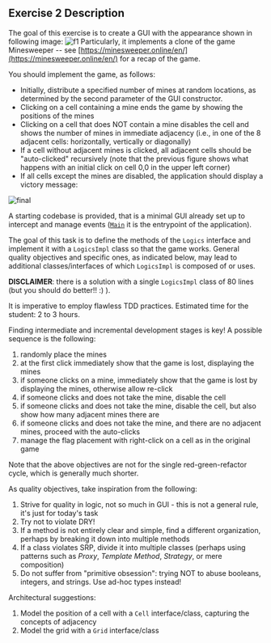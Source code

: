 ## Exercise 2 Description

The goal of this exercise is to create a GUI with the appearance shown in following image:
![f1](https://user-images.githubusercontent.com/23448811/222984113-3ff8708f-1478-447b-9d79-f35b6ce6bc2c.png)
Particularly, it implements a clone of the game Minesweeper -- see [https://minesweeper.online/en/](https://minesweeper.online/en/) for a recap of the game.

You should implement the game, as follows:
- Initially, distribute a specified number of mines at random locations, as determined by the second parameter of the GUI constructor.
- Clicking on a cell containing a mine ends the game by showing the positions of the mines
- Clicking on a cell that does NOT contain a mine disables the cell and shows the number of mines in immediate adjacency
  (i.e., in one of the 8 adjacent cells: horizontally, vertically or diagonally)
- If a cell without adjacent mines is clicked,
  all adjacent cells should be "auto-clicked" recursively
  (note that the previous figure shows what happens with an initial click on cell 0,0 in the upper left corner)
- If all cells except the mines are disabled, the application should display a victory message:

![final](https://user-images.githubusercontent.com/23448811/222984332-0f60a4c4-c825-4f89-8692-19acb74ad20e.png)

A starting codebase is provided,
 that is a minimal GUI already set up to intercept and manage events ([`Main`](./Main.java) it is the entrypoint of the application).

 The goal of this task is to define the methods of the `Logics` interface
 and implement it with a `LogicsImpl` class so that the game works.
General quality objectives and specific ones, as indicated below,
 may lead to additional classes/interfaces of which `LogicsImpl` is composed of or uses.

**DISCLAIMER**: there is a solution with a single `LogicsImpl` class of 80 lines
 (but you should do better!! :) ).

It is imperative to employ flawless TDD practices.
 Estimated time for the student: 2 to 3 hours.

Finding intermediate and incremental development stages is key! A possible sequence is the following:
1) randomly place the mines
2) at the first click immediately show that the game is lost, displaying the mines
3) if someone clicks on a mine, immediately show that the game is lost by displaying the mines, otherwise allow re-click
4) if someone clicks and does not take the mine, disable the cell
5) if someone clicks and does not take the mine, disable the cell, but also show how many adjacent mines there are
6) if someone clicks and does not take the mine, and there are no adjacent mines, proceed with the auto-clicks
7) manage the flag placement with right-click on a cell as in the original game

Note that the above objectives are not for the single red-green-refactor cycle,
 which is generally much shorter.

As quality objectives, take inspiration from the following:
1) Strive for quality in logic, not so much in GUI - this is not a general rule, it's just for today's task
1) Try not to violate DRY!
2) If a method is not entirely clear and simple, find a different organization, perhaps by breaking it down into multiple methods
3) If a class violates SRP, divide it into multiple classes (perhaps using patterns such as *Proxy*, *Template Method*, *Strategy*, or mere composition)
4) Do not suffer from "primitive obsession": trying NOT to abuse booleans, integers, and strings. Use ad-hoc types instead!

Architectural suggestions:
1) Model the position of a cell with a `Cell` interface/class, capturing the concepts of adjacency
2) Model the grid with a `Grid` interface/class

